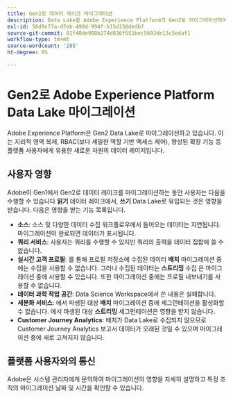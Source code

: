 ```yaml
---
title: Gen2로 데이터 레이크 마이그레이션
description: Data Lake를 Adobe Experience Platform의 Gen2로 마이그레이션하여 제공하는 새로운 기능에 대해 알아보십시오.
exl-id: 56d9c77a-d7eb-498d-994f-b15d150dedb7
source-git-commit: 81f48de908b274d836f551bec5693de13c5edaf1
workflow-type: tm+mt
source-wordcount: '285'
ht-degree: 0%

---
```


# Gen2로 Adobe Experience Platform Data Lake 마이그레이션

Adobe Experience Platform은 Gen2 Data Lake로 마이그레이션하고 있습니다. 이는 지리적 영역 복제, RBAC(보다 세밀한 역할 기반 액세스 제어), 향상된 확장 기능 등 플랫폼 사용자에게 유용한 새로운 차원의 데이터 레이지입니다.

## 사용자 영향

Adobe이 Gen1에서 Gen2로 데이터 레이크를 마이그레이션하는 동안 사용자는 다음을 수행할 수 있습니다 **읽기** 데이터 레이크에서, **쓰기** Data Lake로 유입되는 것은 영향을 받습니다. 다음은 영향을 받는 기능 목록입니다.

- **소스**: 소스 및 다양한 데이터 수집 워크플로우에서 들어오는 데이터는 지연됩니다. 마이그레이션이 완료되면 데이터가 표시됩니다.
- **쿼리 서비스**: 사용자는 쿼리를 수행할 수 있지만 쿼리의 출력을 데이터 집합에 쓸 수 없습니다.
- **실시간 고객 프로필**: 를 통해 프로필 저장소에 수집된 데이터 **배치** 마이그레이션 중에는 수집을 사용할 수 없습니다. 그러나 수집된 데이터는 **스트리밍** 수집 은 마이그레이션 중에 사용할 수 있습니다. 또한 마이그레이션 중에는 프로필 내보내기를 사용할 수 없습니다.
- **데이터 과학 작업 공간**: Data Science Workspace에서 쓴 내용은 실패합니다.
- **세분화 서비스**: 에서 파생된 대상 **배치** 마이그레이션 중에 세그먼테이션을 활성화할 수 없습니다. 에서 파생된 대상 **스트리밍** 세그먼테이션은 영향을 받지 않습니다.
- **Customer Journey Analytics**: 배치가 Data Lake로 수집되지 않으므로 Customer Journey Analytics 보고서 데이터가 오래된 것일 수 있으며 마이그레이션 중에 새로 고쳐지지 않습니다.

## 플랫폼 사용자와의 통신

Adobe은 시스템 관리자에게 문의하여 마이그레이션의 영향을 자세히 설명하고 특정 조직의 마이그레이션 날짜 및 시간을 확인할 수 있습니다.
